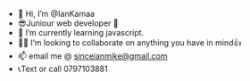 - 👋 Hi, I’m @IanKamaa
- 😎Juniour web developer 💯
- 🌱 I’m currently learning javascript.
- 🤑🤑 I’m looking to collaborate on anything you have in mind👍
- 📫 email me @ sinceianmike@gmail.com
- 📞Text or call 0797103881

<!---
IanKamaa/IanKamaa is a ✨ special ✨ repository because its `README.md` (this file) appears on your GitHub profile.
You can click the Preview link to take a look at your changes.
--->

